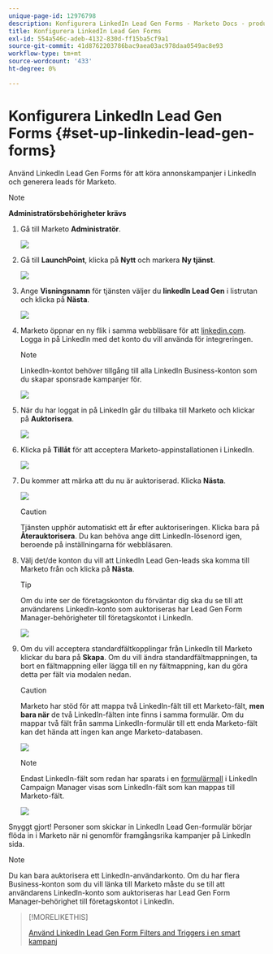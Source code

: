 ```yaml
---
unique-page-id: 12976798
description: Konfigurera LinkedIn Lead Gen Forms - Marketo Docs - produktdokumentation
title: Konfigurera LinkedIn Lead Gen Forms
exl-id: 554a546c-adeb-4132-830d-ff15ba5cf9a1
source-git-commit: 41d8762203786bac9aea03ac978daa0549ac8e93
workflow-type: tm+mt
source-wordcount: '433'
ht-degree: 0%

---
```


# Konfigurera LinkedIn Lead Gen Forms {#set-up-linkedin-lead-gen-forms}

Använd LinkedIn Lead Gen Forms för att köra annonskampanjer i LinkedIn och generera leads för Marketo.

>[!NOTE]
>
>**Administratörsbehörigheter krävs**

1. Gå till Marketo **Administratör**.

   ![](assets/image2016-11-29-10-3a50-3a29.png)

1. Gå till **LaunchPoint**, klicka på **Nytt** och markera **Ny tjänst**.

   ![](assets/image2016-11-29-10-3a51-3a11.png)

1. Ange **Visningsnamn** för tjänsten väljer du **linkedIn Lead Gen** i listrutan och klicka på **Nästa**.

   ![](assets/linkedin-lead-gen.png)

1. Marketo öppnar en ny flik i samma webbläsare för att [linkedin.com](https://www.linkedin.com). Logga in på LinkedIn med det konto du vill använda för integreringen.

   >[!NOTE]
   >
   >LinkedIn-kontot behöver tillgång till alla LinkedIn Business-konton som du skapar sponsrade kampanjer för.

   ![](assets/linkedin-login.png)

1. När du har loggat in på LinkedIn går du tillbaka till Marketo och klickar på **Auktorisera**.

   ![](assets/linkedin-lead-gen-authorize.png)

1. Klicka på **Tillåt** för att acceptera Marketo-appinstallationen i LinkedIn.

   ![](assets/linkedin-marketo-allow.png)

1. Du kommer att märka att du nu är auktoriserad. Klicka **Nästa**.

   ![](assets/image2017-9-28-7-3a55-3a14.png)

   >[!CAUTION]
   >
   >Tjänsten upphör automatiskt ett år efter auktoriseringen. Klicka bara på **Återauktorisera**. Du kan behöva ange ditt LinkedIn-lösenord igen, beroende på inställningarna för webbläsaren.

1. Välj det/de konton du vill att LinkedIn Lead Gen-leads ska komma till Marketo från och klicka på **Nästa**.

   >[!TIP]
   >
   >Om du inte ser de företagskonton du förväntar dig ska du se till att användarens LinkedIn-konto som auktoriseras har Lead Gen Form Manager-behörigheter till företagskontot i LinkedIn.

   ![](assets/linkedin-pages-to-capture.png)

1. Om du vill acceptera standardfältkopplingar från LinkedIn till Marketo klickar du bara på **Skapa**. Om du vill ändra standardfältmappningen, ta bort en fältmappning eller lägga till en ny fältmappning, kan du göra detta per fält via modalen nedan.

   >[!CAUTION]
   >
   >Marketo har stöd för att mappa två LinkedIn-fält till ett Marketo-fält, **men bara när** de två LinkedIn-fälten inte finns i samma formulär. Om du mappar två fält från samma LinkedIn-formulär till ett enda Marketo-fält kan det hända att ingen kan ange Marketo-databasen.

   ![](assets/linkedin-lead-gen-mapping.png)

   >[!NOTE]
   >
   >Endast LinkedIn-fält som redan har sparats i en [formulärmall](https://www.linkedin.com/help/lms/answer/79634) i LinkedIn Campaign Manager visas som LinkedIn-fält som kan mappas till Marketo-fält.

   ![](assets/linkedin-installed-services.png)

Snyggt gjort! Personer som skickar in LinkedIn Lead Gen-formulär börjar flöda in i Marketo när ni genomför framgångsrika kampanjer på LinkedIn sida.

>[!NOTE]
>
>Du kan bara auktorisera ett LinkedIn-användarkonto. Om du har flera Business-konton som du vill länka till Marketo måste du se till att användarens LinkedIn-konto som auktoriseras har Lead Gen Form Manager-behörighet till företagskontot i LinkedIn.

>[!MORELIKETHIS]
>
>[Använd LinkedIn Lead Gen Form Filters and Triggers i en smart kampanj](/help/marketo/product-docs/demand-generation/social/social-functions/use-linkedin-lead-gen-form-filters-and-triggers-in-a-smart-campaign.md)
